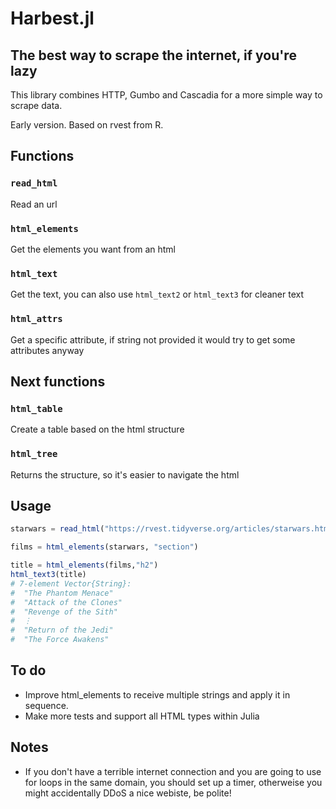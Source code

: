 # Harbest.jl
## The best way to scrape the internet, if you're lazy
This library combines HTTP, Gumbo and Cascadia for a more simple way to scrape data. 

Early version. Based on rvest from R.

## Functions

### `read_html`

Read an url

### `html_elements`

Get the elements you want from an html

### `html_text`

Get the text, you can also use `html_text2` or `html_text3` for cleaner text

### `html_attrs`

Get a specific attribute, if string not provided it would try to get some attributes anyway

## Next functions

### `html_table`

Create a table based on the html structure

### `html_tree`

Returns the structure, so it's easier to navigate the html

## Usage

```julia
starwars = read_html("https://rvest.tidyverse.org/articles/starwars.html")

films = html_elements(starwars, "section")

title = html_elements(films,"h2")
html_text3(title)
# 7-element Vector{String}:
#  "The Phantom Menace"
#  "Attack of the Clones"
#  "Revenge of the Sith"
#  ⋮
#  "Return of the Jedi"
#  "The Force Awakens"
```

## To do
- Improve html_elements to receive multiple strings and apply it in sequence.
- Make more tests and support all HTML types within Julia

## Notes

  - If you don't have a terrible internet connection and you are going to use for loops in the same domain, you should set up a timer, otherweise you might accidentally DDoS a nice webiste, be polite!